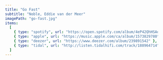 ```yaml
---
title: "Go Fast"
subtitle: "Noble, Eddie van der Meer"
imagePath: "go-fast.jpg"
items:
  [
    { type: "spotify", url: "https://open.spotify.com/album/4eP42QhHSAoEBI92fd9oRw" },
    { type: "apple", url: "https://music.apple.com/ca/album/1573829780" },
    { type: "deezer", url: "https://www.deezer.com/album/239891542" },
    { type: "tidal", url: "http://listen.tidalhifi.com/track/188964714" },
  ]
---
```

